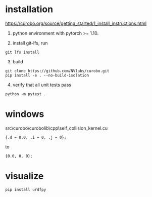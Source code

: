 # installation
https://curobo.org/source/getting_started/1_install_instructions.html

1.  python environment with pytorch >= 1.10.

2.  install git-lfs, run 
```
git lfs install
```
3. build
```
git clone https://github.com/NVlabs/curobo.git 
pip install -e . --no-build-isolation
```
4. verify that all unit tests pass
```
python -m pytest . 
```


# windows
src\curobo\curobolib\cpp\self_collision_kernel.cu
```
{.d = 0.0, .i = 0, .j = 0};
```
to
```
{0.0, 0, 0};
```

# visualize
```
pip install urdfpy
```